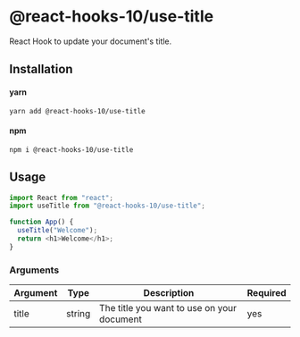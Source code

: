 # @react-hooks-10/use-title

React Hook to update your document's title.

## Installation

#### yarn

`yarn add @react-hooks-10/use-title`

#### npm

`npm i @react-hooks-10/use-title`

## Usage

```js
import React from "react";
import useTitle from "@react-hooks-10/use-title";

function App() {
  useTitle("Welcome");
  return <h1>Welcome</h1>;
}
```

### Arguments

| Argument | Type   | Description                                | Required |
| -------- | ------ | ------------------------------------------ | -------- |
| title    | string | The title you want to use on your document | yes      |